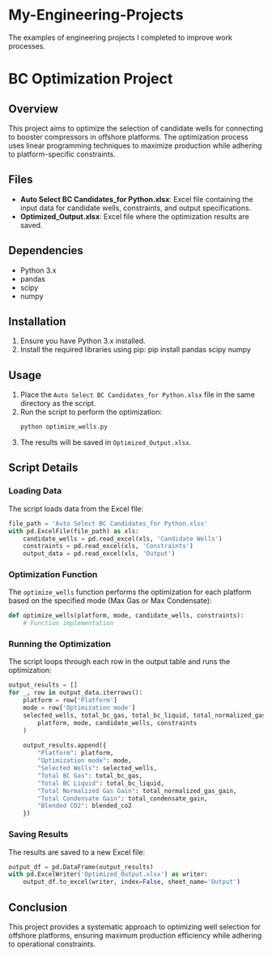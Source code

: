 # My-Engineering-Projects
The examples of engineering projects I completed to improve work processes.

# BC Optimization Project

## Overview
This project aims to optimize the selection of candidate wells for connecting to booster compressors in offshore platforms. The optimization process uses linear programming techniques to maximize production while adhering to platform-specific constraints.

## Files
- **Auto Select BC Candidates_for Python.xlsx**: Excel file containing the input data for candidate wells, constraints, and output specifications.
- **Optimized_Output.xlsx**: Excel file where the optimization results are saved.

## Dependencies
- Python 3.x
- pandas
- scipy
- numpy

## Installation
1. Ensure you have Python 3.x installed.
2. Install the required libraries using pip: pip install pandas scipy numpy

## Usage
1. Place the `Auto Select BC Candidates_for Python.xlsx` file in the same directory as the script.
2. Run the script to perform the optimization:
   ```bash
   python optimize_wells.py
   ```
3. The results will be saved in `Optimized_Output.xlsx`.

## Script Details

### Loading Data
The script loads data from the Excel file:
```python
file_path = 'Auto Select BC Candidates_for Python.xlsx'
with pd.ExcelFile(file_path) as xls:
    candidate_wells = pd.read_excel(xls, 'Candidate Wells')
    constraints = pd.read_excel(xls, 'Constraints')
    output_data = pd.read_excel(xls, 'Output')
```

### Optimization Function
The `optimize_wells` function performs the optimization for each platform based on the specified mode (Max Gas or Max Condensate):
```python
def optimize_wells(platform, mode, candidate_wells, constraints):
    # Function implementation
```

### Running the Optimization
The script loops through each row in the output table and runs the optimization:
```python
output_results = []
for _, row in output_data.iterrows():
    platform = row['Platform']
    mode = row['Optimization mode']
    selected_wells, total_bc_gas, total_bc_liquid, total_normalized_gas_gain, total_condensate_gain, blended_co2 = optimize_wells(
        platform, mode, candidate_wells, constraints
    )
    
    output_results.append({
        "Platform": platform,
        "Optimization mode": mode,
        "Selected Wells": selected_wells,
        "Total BC Gas": total_bc_gas,
        "Total BC Liquid": total_bc_liquid,
        "Total Normalized Gas Gain": total_normalized_gas_gain,
        "Total Condensate Gain": total_condensate_gain,
        "Blended CO2": blended_co2
    })
```

### Saving Results
The results are saved to a new Excel file:
```python
output_df = pd.DataFrame(output_results)
with pd.ExcelWriter('Optimized_Output.xlsx') as writer:
    output_df.to_excel(writer, index=False, sheet_name='Output')
```

## Conclusion
This project provides a systematic approach to optimizing well selection for offshore platforms, ensuring maximum production efficiency while adhering to operational constraints.
